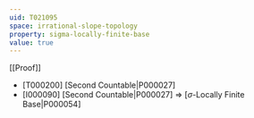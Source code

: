 ```yaml
---
uid: T021095
space: irrational-slope-topology
property: sigma-locally-finite-base
value: true
---
```

[[Proof]]

* [T000200] [Second Countable|P000027]
* [I000090] [Second Countable|P000027] => [$\sigma$-Locally Finite Base|P000054]

